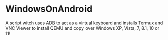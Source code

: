 # WindowsOnAndroid
A script witch uses ADB to act as a virtual keyboard and installs Termux and VNC Viewer to install QEMU and copy over Windows XP, Vista, 7, 8.1, 10 or 11!

